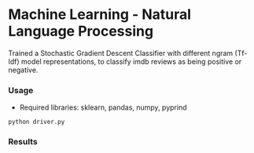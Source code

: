# Machine Learning - Natural Language Processing
Trained a Stochastic Gradient Descent Classifier with different ngram (Tf-Idf) model representations, to classify imdb reviews as being positive or negative.

### Usage

* Required libraries: sklearn, pandas, numpy, pyprind

```
python driver.py
```
### Results
